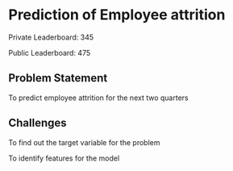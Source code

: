 # Prediction of Employee attrition
Private Leaderboard: 345


Public Leaderboard: 475
## Problem Statement
To predict employee attrition for the next two quarters
## Challenges


To find out the target variable for the problem


To identify features for the model
